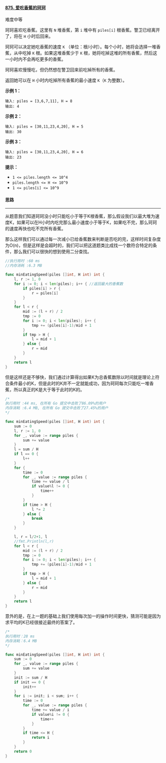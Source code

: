 #### [875. 爱吃香蕉的珂珂](https://leetcode-cn.com/problems/koko-eating-bananas/)

难度中等

珂珂喜欢吃香蕉。这里有 `N` 堆香蕉，第 `i` 堆中有 `piles[i]` 根香蕉。警卫已经离开了，将在 `H` 小时后回来。

珂珂可以决定她吃香蕉的速度 `K` （单位：根/小时）。每个小时，她将会选择一堆香蕉，从中吃掉 `K` 根。如果这堆香蕉少于 `K` 根，她将吃掉这堆的所有香蕉，然后这一小时内不会再吃更多的香蕉。 

珂珂喜欢慢慢吃，但仍然想在警卫回来前吃掉所有的香蕉。

返回她可以在 `H` 小时内吃掉所有香蕉的最小速度 `K`（`K` 为整数）。

**示例 1：**

```
输入: piles = [3,6,7,11], H = 8
输出: 4
```

**示例 2：**

```
输入: piles = [30,11,23,4,20], H = 5
输出: 30
```

**示例 3：**

```
输入: piles = [30,11,23,4,20], H = 6
输出: 23
```

 

**提示：**

- `1 <= piles.length <= 10^4`
- `piles.length <= H <= 10^9`
- `1 <= piles[i] <= 10^9`



#### 思路

------

从题意我们知道珂珂没小时只能吃小于等于K根香蕉，那么假设我们以最大堆为速度K，如果可以在H小时内吃完那么最小速度小于等于K，如果吃不完，那么珂珂的速度再快也吃不完所有香蕉。

那么这样我们可以通过每一次减小已给香蕉数来判断是否吃的完，这样时间复杂度为O(n)，但是这样是会超时的，我们可以把这道题类比成找一个数符合特定的条件，那么我们可以很快的想到使用二分查找。

```go
//执行用时 :60 ms
//内存消耗 :6.3 MB

func minEatingSpeed(piles []int, H int) int {
	l, r := 1, 0
	for i := 0; i < len(piles); i++ { //返回最大的香蕉数
		if piles[i] > r {
			r = piles[i]
		}
	}
	for l < r {
		mid := (l + r) / 2
		tmp := 0
		for i := 0; i < len(piles); i++ {
			tmp += (piles[i]-1)/mid + 1
		}
		if tmp > H {
			l = mid + 1
		} else {
			r = mid
		}
	}
	return l
}


```

但是这样还是不够快，我们通过计算得出如果K为总香蕉数除以时间就是理论上符合条件最小的K，但是此时的K并不一定就能成功，因为珂珂每次只能吃一堆香蕉，所以真正的K是大于等于此时的K的。

```go
/*
执行用时 :44 ms, 在所有 Go 提交中击败了86.09%的用户
内存消耗 :6.4 MB, 在所有 Go 提交中击败了27.45%的用户
*/

func minEatingSpeed(piles []int, H int) int {
	sum := 0
	l, r := 1, 0
	for _, value := range piles {
		sum += value
	}
	l = sum / H
	if l == 0 {
		l++
	}
	for {
		time := 0
		for _, value := range piles {
			time += value / l
			if value%l != 0 {
				time++
			}
		}
		if time > H {
			l *= 2
		} else {
			break
		}
	}

	l, r = l/2+1, l
	//fmt.Println(l,r)
	for l < r {
		mid := (l + r) / 2
		tmp := 0
		for i := 0; i < len(piles); i++ {
			tmp += (piles[i]-1)/mid + 1
		}
		if tmp > H {
			l = mid + 1
		} else {
			r = mid
		}
	}
	return l
}

```

意外的是，在上一题的基础上我们使用每次加一的操作时间更快，猜测可能是因为求平均的K已经很接近最终的答案了。

```go
/*
执行用时：28 ms
内存消耗：6.4 MB
*/

func minEatingSpeed(piles []int, H int) int {
	sum := 0
	for _, value := range piles {
		sum += value
	}
	init := sum / H
	if init == 0 {
		init++
	}
	for i := init; i < sum; i++ {
		time := 0
		for _, value := range piles {
			time += value / i
			if value%i != 0 {
				time++
			}
		}
		if time <= H {
			return i
		}
	}
	return 0
}
```

